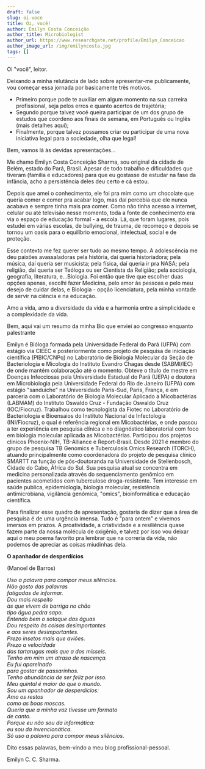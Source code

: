```yaml
---
draft: false
slug: oi-voce
title: Oi, você!
author: Emilyn Costa Conceição
author_title: Microbiologist
author_url: https://www.researchgate.net/profile/Emilyn_Conceicao
author_image_url: /img/emilyncosta.jpg
tags: []
---
```


Oi "você", leitor.

<!--truncate-->

Deixando a minha relutância de lado sobre apresentar-me publicamente, vou começar essa jornada por basicamente três motivos.

  

*   Primeiro porque pode te auxiliar em algum momento na sua carreira profissional, seja pelos erros e quanto acertos de trajetória;
*   Segundo porque talvez você queira participar de um dos grupo de estudos que coordeno aos finais de semana, em Português ou Inglês (mais detalhes aqui);
*   Finalmente, porque talvez possamos criar ou participar de uma nova iniciativa legal para a sociedade, olha que legal!

  

Bem, vamos lá às devidas apresentações...

  

Me chamo Emilyn Costa Conceição Sharma, sou original da cidade de Belém, estado do Pará, Brasil. Apesar de todo trabalho e dificuldades que tiveram (família e educadores) para que eu gostasse de estudar na fase da infância, acho a persistência deles deu certo e cá estou.

  

Depois que amei o conhecimento, ele foi pra mim como um chocolate que queria comer e comer pra acabar logo, mas daí percebia que ele nunca acabava e sempre tinha mais pra comer. Como não tinha acesso a internet, celular ou até televisão nesse momento, toda a fonte de conhecimento era via o espaço de educação formal - a escola. Lá, que foram lugares, pois estudei em várias escolas, de bullying, de trauma, de recomeço e depois se tornou um oasis para o equilíbrio emocional, intelectual, social e de proteção.

  

Esse contexto me fez querer ser tudo ao mesmo tempo. A adolescência me deu paixões avassaladoras pela história, daí queria historiadora; pela música, daí queria ser musicista; pela física, daí queria ir pra NASA; pela religião, daí queria ser Teóloga ou ser Cientista da Religião; pela sociologia, geografia, literatura, e...Biologia. Foi então que tive que escolher duas opções apenas, escolhi fazer Medicina, pelo amor às pessoas e pelo meu desejo de cuidar delas, e Biologia - opção licenciatura, pela minha vontade de servir na ciência e na educação.

  

Amo a vida, amo a diversidade da vida e a harmonia entre a simplicidade e a complexidade da vida.

  

Bem, aqui vai um resumo da minha Bio que enviei ao congresso enquanto palestrante

  

Emilyn é Bióloga formada pela Universidade Federal do Pará (UFPA) com estágio via CIEEC e posteriormente como projeto de pesquisa de iniciação científica (PIBIC/CNPq) no Laboratório de Biologia Molecular da Seção de Bacteriologia e Micologia do Instituto Evandro Chagas desde (SABMI/IEC) de onde mantém colaboração até o momento. Obteve o título de mestre em Doenças Infecciosas pela Universidade Estadual do Pará (UEPA) e doutora em Microbiologia pela Universidade Federal do Rio de Janeiro (UFPA) com estágio "sanduiche" na Universidade Paris-Sud, Paris, França, e em parceria com o Laboratório de Biologia Molecular Aplicado a Micobactérias (LABMAM) do Instituto Oswaldo Cruz - Fundação Oswaldo Cruz (IOC/Fiocruz). Trabalhou como tecnologista da Fiotec no Laboratório de Bacteriologia e Bioensaios do Instituto Nacional de Infectologia (INI/Fiocruz), o qual é referência regional em Micobactérias, e onde passou a ter experiência em pesquisa clínica e no diagnóstico laboratorial com foco em biologia molecular aplicada as Micobactérias. Participou dos projetos clinicos Phoenix-NIH, TB-Alliance e Report-Brasil. Desde 2021 é membro do grupo de pesquisa TB Genomics e Tuberculosis Omics Research (TORCH), atuando principalmente como coordenadora do projeto de pesquisa clínico SMARTT na função de pós-doutoranda na Universidade de Stellenbosch, Cidade do Cabo, África do Sul. Sua pesquisa atual se concentra em medicina personalizada através do sequenciamento genômico em pacientes acometidos com tuberculose droga-resistente. Tem interesse em saúde publica, epidemiologia, biologia molecular, resistência antimicrobiana, vigilância genômica, "omics", bioinformática e educação científica.

  

Para finalizar esse quadro de apresentação, gostaria de dizer que a área de pesquisa é de uma urgência imensa. Tudo é "para ontem" e vivemos imersos em prazos. A proatividade, a criatividade e a resiliência quase fazem parte da nossa molécula de oxigênio, e talvez por isso vou deixar aqui o meu poema favorito pra lembrar que na correria da vida, não podemos de apreciar as coisas miudinhas dela.

  

**O apanhador de desperdícios**

(Manoel de Barros)

_Uso a palavra para compor meus silêncios._  
_Não gosto das palavras_  
_fatigadas de informar._  
_Dou mais respeito_  
_às que vivem de barriga no chão_  
_tipo água pedra sapo._  
_Entendo bem o sotaque das águas_  
_Dou respeito às coisas desimportantes_  
_e aos seres desimportantes._  
_Prezo insetos mais que aviões._  
_Prezo a velocidade_  
_das tartarugas mais que a dos mísseis._  
_Tenho em mim um atraso de nascença._  
_Eu fui aparelhado_  
_para gostar de passarinhos._  
_Tenho abundância de ser feliz por isso._  
_Meu quintal é maior do que o mundo._  
_Sou um apanhador de desperdícios:_  
_Amo os restos_  
_como as boas moscas._  
_Queria que a minha voz tivesse um formato_  
_de canto._  
_Porque eu não sou da informática:_  
_eu sou da invencionática._  
_Só uso a palavra para compor meus silêncios._  

  

Dito essas palavras, bem-vindo a meu blog profissional-pessoal.
  

Emilyn C. C. Sharma.
